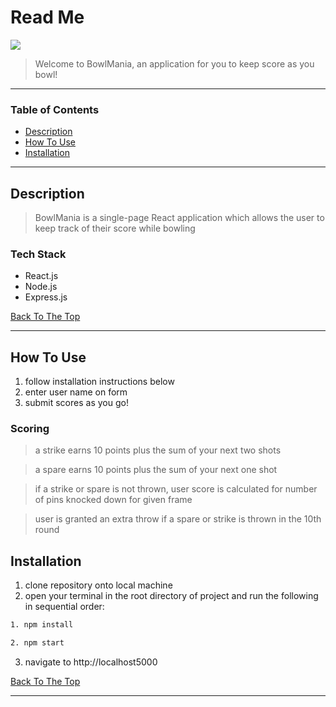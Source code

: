 # Read Me

![](README.gif)

> Welcome to BowlMania, an application for you to keep score as you bowl!

---

### Table of Contents

- [Description](#description)
- [How To Use](#how-to-use)
- [Installation](#installation)

---

## Description

> BowlMania is a single-page React application which allows the user to keep track of their score while bowling

### Tech Stack

- React.js
- Node.js
- Express.js

[Back To The Top](#read-me)

---

## How To Use

1. follow installation instructions below
2. enter user name on form
3. submit scores as you go!

### Scoring

> a strike earns 10 points plus the sum of your next two shots

> a spare earns 10 points plus the sum of your next one shot

> if a strike or spare is not thrown, user score is calculated for number of pins knocked down for given frame

> user is granted an extra throw if a spare or strike is thrown in the 10th round

## Installation

1. clone repository onto local machine
2. open your terminal in the root directory of project and run the following in sequential order:

```html
1. npm install
```

```html
2. npm start
```

3. navigate to http://localhost5000

[Back To The Top](#read-me)

---

